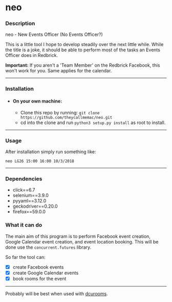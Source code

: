 # neo

### Description
neo - New Events Officer (No Events Officer?)

This is a little tool I hope to develop steadily over the next little while. While the title is a joke, it should be able to perform most of the tasks an Events Officer does in Redbrick.

__Important:__ If you aren't a 'Team Member' on the Redbrick Facebook, this won't work for you. Same applies for the calendar.

---

### Installation

- #### On your own machine:
    - Clone this repo by running:
    ```git clone https://github.com/theycallmemac/neo.git```
    - cd into the clone and run ```python3 setup.py install``` as root to install.

---

### Usage
After installation simply run something like:

```neo LG26 15:00 16:00 10/3/2018```

---

### Dependencies
- click==6.7
- selenium==3.9.0
- pyyaml==3.12.0
- geckodriver==0.20.0
- firefox==59.0.0

### What it can do
The main aim of this program is to perform Facebook event creation, Google Calendar event creation, and event location booking. This will be done use the ```concurrent.futures``` library.

So far the tool can:

- [x] create Facebook events
- [x] create Google Calendar events
- [x] book rooms for the event

---

Probably will be best when used with [dcurooms](https://github.com/theycallmemac/dcurooms).
